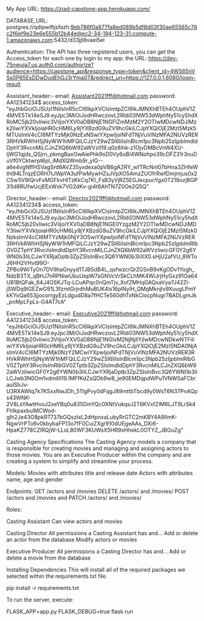 My App URL: https://ziad-capstone-app.herokuapp.com/


DATABASE_URL: postgres://qdipwiftjsfazh:9eb786f0a877fa8ed089b5df8d03f30ae65565c76c2f6ef9e23e6e555b12b44e@ec2-34-194-123-31.compute-1.amazonaws.com:5432/d33jjt8vaei5el

Authentication:
The API has three registered users, you can get the Access_token for each one by login to my app: 
the URL: https://dev-75nwuja7.us.auth0.com/authorize?audience=https://capstone_api&response_type=token&client_id=4WS65nVSs0P65EsDDwDudEhGJ3rYma0T&redirect_uri=https://127.0.0.1:8080/login-result

Assistant_header:-
email: Assistant2021fff@hotmail.com
password: AA12341234$
access_token: "eyJhbGciOiJSUzI1NiIsInR5cCI6IkpXVCIsImtpZCI6IkJMNXhBTEh4OUphV1Z4MVE5Tk14eSJ9.eyJpc3MiOiJodHRwczovL2Rldi03NW53dWphNy51cy5hdXRoMC5jb20vIiwic3ViIjoiYXV0aDB8NjE1NGFlZmMzM2Y2OTIwMDcwNDJiMzk2IiwiYXVkIjoiaHR0cHM6Ly9jYXBzdG9uZV9hcGkiLCJpYXQiOjE2MzI5Mzk5MTUsImV4cCI6MTYzMjk0NzExNSwiYXpwIjoiNFdTNjVuVlNzMFA2NUVzRER3RHVkRWhHSjNyWW1hMFQiLCJzY29wZSI6IiIsInBlcm1pc3Npb25zIjpbImdldDphY3RvcnMiLCJnZXQ6bW92aWVzIl19.q0z8ihk-z1OjvDMBcVnW4XU-ljWG1qjds_QSjrn_pkmgBaxOwAiePhk9oD0Vy6oBI4WNohpo39cDFZ31r3nuDuVf0YCktwrpt6pI_iMdXQWmb9r_ylG--a6e4vgNffHSVagSrd8AVZ35yxdexa0pVB6gA2RY_wfTRcNnl07bHna3ZHfeWthI94LTrqzEORH7tJWpYA3ufPwMywHZsJVpXO5AmzZUOfrRwfDmjmjus0x2C5w1iV9IQrvFxMGFkvHlTzKkCq7KI_FsB3yVjRZ5EGJecpucYgx0T218ozjBGP31Id8RUfwUcjEExWxk7VG2dKv-gi4t6AhTN7Z0Oe2Q5Q"

Director_header:-
email: Director2021fff@hotmail.com
password: AA12341234$
access_token: "eyJhbGciOiJSUzI1NiIsInR5cCI6IkpXVCIsImtpZCI6IkJMNXhBTEh4OUphV1Z4MVE5Tk14eSJ9.eyJpc3MiOiJodHRwczovL2Rldi03NW53dWphNy51cy5hdXRoMC5jb20vIiwic3ViIjoiYXV0aDB8NjE1NGE0YzgzM2Y2OTIwMDcwNDJiMDY3IiwiYXVkIjoiaHR0cHM6Ly9jYXBzdG9uZV9hcGkiLCJpYXQiOjE2MzI5Mzk0NzksImV4cCI6MTYzMjk0NjY3OSwiYXpwIjoiNFdTNjVuVlNzMFA2NUVzRER3RHVkRWhHSjNyWW1hMFQiLCJzY29wZSI6IiIsInBlcm1pc3Npb25zIjpbImRlbGV0ZTphY3RvciIsImdldDphY3RvcnMiLCJnZXQ6bW92aWVzIiwicGF0Y2g6YWN0b3IiLCJwYXRjaDptb3ZpZSIsInBvc3Q6YWN0b3IiXX0.sHjU2afVU_8WToJ6HH2VHvt99O-ZPBo9WiTyOn7DV9haGnyyd1TJBSdB4L_qsfwzcrQrZGSnB9vKgODv1Yogh_NdzB3TX_qBHJ7nRPNiwUbuUepW7sGNVcVrSkCLhMK4WiJrjHyGxz91Oa64U81BtQFak_64J4OSKJTq-LCuAPqc0nQmTjv_XofZMHqGAQxaVya7J42Zl-jSWDq9lGEZwG91L3fzmtGrjrdhMuBUK4ls16plNylH_QMqMknjIv9XuugLPmYkKYoQa653jjocorrgyEzLdgudD8a7fHCTe560dhTxNkClocpNugr7BADLgmJk_pnMpLFpLs-G4AT7cA"


Executive_header:-
email: Executive2021fff@hotmail.com
password: AA12341234$
access_token: "eyJhbGciOiJSUzI1NiIsInR5cCI6IkpXVCIsImtpZCI6IkJMNXhBTEh4OUphV1Z4MVE5Tk14eSJ9.eyJpc3MiOiJodHRwczovL2Rldi03NW53dWphNy51cy5hdXRoMC5jb20vIiwic3ViIjoiYXV0aDB8NjE1NGIxM2NjNjllYjIwMDcwNDkwNTFiIiwiYXVkIjoiaHR0cHM6Ly9jYXBzdG9uZV9hcGkiLCJpYXQiOjE2MzI5NDA0NjAsImV4cCI6MTYzMjk0NzY2MCwiYXpwIjoiNFdTNjVuVlNzMFA2NUVzRER3RHVkRWhHSjNyWW1hMFQiLCJzY29wZSI6IiIsInBlcm1pc3Npb25zIjpbImRlbGV0ZTphY3RvciIsImRlbGV0ZTptb3ZpZSIsImdldDphY3RvcnMiLCJnZXQ6bW92aWVzIiwicGF0Y2g6YWN0b3IiLCJwYXRjaDptb3ZpZSIsInBvc3Q6YWN0b3IiLCJwb3N0Om1vdmllIl19.IMFfKdZsQDb9w8_je90EMDqpdWPu1VNWSaFCbrauIShJv-U3RXAWtq7k7KSxxNwJDh_511gPvy0dFqgJ89mttbTbcd9y0WsT6N37PnAQps43WNK-2V8LsYAwtHvoJ2xeYBq0u835DmYQc0XNtVukqsJ2T6KVxfZIM6LJT9LrSk4FhIkpaxbulMCWod-gIh2Je43O8pkRT737bGQszIxL2dHpnxaLubyRrGTC2mKBY4A9lImK-NgwVrPTo6v0kbybaFP13o7fF0CuiZXgr910dUEgeAAs_DXi6-HpaKZ778CZlRQjW-LLoL80WF3KUWsX5HR9xHhekL0OTYZ_JBGuZg"


Casting Agency Specifications
The Casting Agency models a company that is responsible for creating movies and managing and assigning actors to those movies. You are an Executive Producer within the company and are creating a system to simplify and streamline your process.

Models:
Movies with attributes title and release date
Actors with attributes name, age and gender

Endpoints:
GET /actors and /movies
DELETE /actors/ and /movies/
POST /actors and /movies and
PATCH /actors/ and /movies/

Roles:

Casting Assistant
Can view actors and movies

Casting Director
All permissions a Casting Assistant has and…
Add or delete an actor from the database
Modify actors or movies

Executive Producer
All permissions a Casting Director has and…
Add or delete a movie from the database

Installing Dependencies
This will install all of the required packages we selected within the requirements.txt file.

pip install -r requirements.txt


To run the server, execute:

FLASK_APP=app.py FLASK_DEBUG=true flask run
